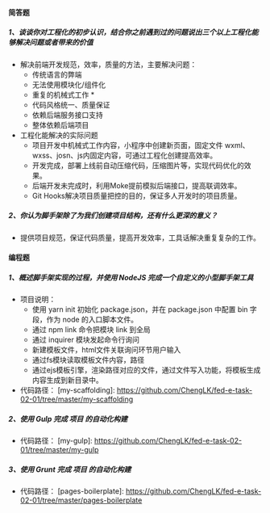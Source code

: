  #### 简答题

##### 1、谈谈你对工程化的初步认识，结合你之前遇到过的问题说出三个以上工程化能够解决问题或者带来的价值

- 解决前端开发规范，效率，质量的方法，主要解决问题：
  - 传统语言的弊端
  - 无法使用模块化/组件化
  -  重复的机械式工作  *
  - 代码风格统一、质量保证
  - 依赖后端服务接口支持
  - 整体依赖后端项目
- 工程化能解决的实际问题
  - 项目开发中机械式工作内容，小程序中创建新页面，固定文件 wxml、wxss、josn、js内固定内容，可通过工程化创建提高效率。
  - 开发完成，部署上线前自动压缩代码，压缩图片等，实现代码优化的效果。
  - 后端开发未完成时，利用Moke提前模拟后端接口，提高联调效率。
  - Git Hooks解决项目质量把控的目的，保证多人开发时的项目质量。

##### 2、你认为脚手架除了为我们创建项目结构，还有什么更深的意义？

- 提供项目规范，保证代码质量，提高开发效率，工具话解决重复复杂的工作。



#### 编程题

##### 1、概述脚手架实现的过程，并使用 NodeJS 完成一个自定义的小型脚手架工具

- 项目说明：
  - 使用 yarn init 初始化 package.json，并在 package.json 中配置 bin 字段，作为 node 的入口脚本文件。
  - 通过 npm link 命令把模块 link 到全局
  - 通过 inquirer 模块发起命令行询问
  - 新建模板文件，html文件关联询问环节用户输入
  - 通过fs模块读取模板文件内容，路径
  - 通过ejs模板引擎，渲染路径对应的文件，通过文件写入功能，将模板生成内容生成到新目录中。
- 代码路径： [my-scaffolding]: https://github.com/ChengLK/fed-e-task-02-01/tree/master/my-scaffolding 

##### 2、使用 Gulp 完成 项目 的自动化构建

- 代码路径： [my-gulp]: https://github.com/ChengLK/fed-e-task-02-01/tree/master/my-gulp

##### 3、使用 Grunt 完成 项目 的自动化构建

- 代码路径： [pages-boilerplate]: https://github.com/ChengLK/fed-e-task-02-01/tree/master/pages-boilerplate
